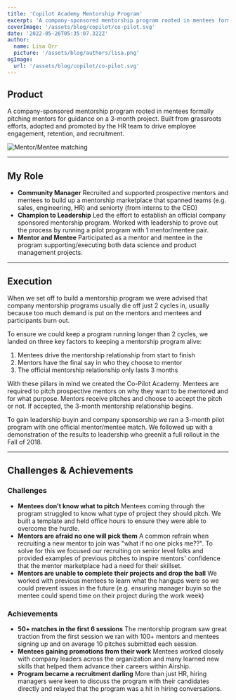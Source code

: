 ```yaml
---
title: 'Copilot Academy Mentorship Program'
excerpt: 'A company-sponsored mentorship program rooted in mentees formally pitching mentors for guidance on a 3-month project or initiative. Built from grassroots efforts, adopted and promoted by the HR team to drive employee engagement, retention, and recruitment.'
coverImage: '/assets/blog/copilot/co-pilot.svg'
date: '2022-05-26T05:35:07.322Z'
author:
  name: Lisa Orr
  picture: '/assets/blog/authors/lisa.png'
ogImage:
  url: '/assets/blog/copilot/co-pilot.svg'
---
```


## Product

A company-sponsored mentorship program rooted in mentees formally pitching mentors for guidance on a 3-month project. Built from grassroots efforts, adopted and promoted by the HR team to drive employee engagement, retention, and recruitment.

![Mentor/Mentee matching](/assets/blog/copilot/copilotcover.png)

---
 
## My Role
* **Community Manager** Recruited and supported prospective mentors and mentees to build up a mentorship marketplace that spanned teams (e.g. sales, engineering, HR) and seniorty (from interns to the CEO)
* **Champion to Leadership** Led the effort to establish an official company sponsored mentorship program. Worked with leadership to prove out the process by running a pilot program with 1 mentor/mentee pair.
* **Mentor and Mentee** Participated as a mentor and mentee in the program supporting/executing both data science and product management projects. 

---

## Execution
When we set off to build a mentorship program we were advised that company mentorship programs usually die off just 2 cycles in, usually because too much demand is put on the mentors and mentees and participants burn out.

To ensure we could keep a program running longer than 2 cycles, we landed on three key factors to keeping a mentorship program alive:

1. Mentees drive the mentorship relationship from start to finish
2. Mentors have the final say in who they choose to mentor
3. The official mentorship relationship only lasts 3 months

With these pillars in mind we created the Co-Pilot Academy. Mentees are required to pitch prospective mentors on why they want to be mentored and for what purpose. Mentors receive pitches and choose to accept the pitch or not. If accepted, the 3-month mentorship relationship begins.

To gain leadership buyin and company sponsorship we ran a 3-month pilot program with one official mentor/mentee match. We followed up with a demonstration of the results to leadership who greenlit a full rollout in the Fall of 2018. 

---

## Challenges & Achievements

### Challenges
* **Mentees don't know what to pitch** Mentees coming through the program struggled to know what type of project they should pitch. We built a template and held office hours to ensure they were able to overcome the hurdle. 
* **Mentors are afraid no one will pick them** A common refrain when recruiting a new mentor to join was "what if no one picks me??". To solve for this we focused our recruiting on senior level folks and provided examples of previous pitches to inspire mentors' confidence that the mentor marketplace had a need for their skillset. 
* **Mentors are unable to complete their projects and drop the ball** We worked with previous mentees to learn what the hangups were so we could prevent issues in the future (e.g. ensuring manager buyin so the mentee could spend time on their project during the work week)

### Achievements
* **50+ matches in the first 6 sessions** The mentorship program saw great traction from the first session we ran with 100+ mentors and mentees signing up and on average 10 pitches submitted each session.
* **Mentees gaining promotions from their work** Mentees worked closely with company leaders across the organization and many learned new skills that helped them advance their careers within Airship.
* **Program became a recruitment darling** More than just HR, hiring managers were keen to discuss the program with their candidates directly and relayed that the program was a hit in hiring conversations.
